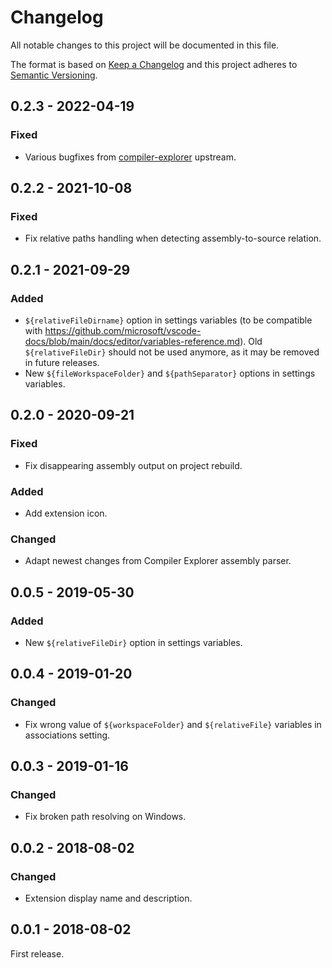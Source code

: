 # Changelog
All notable changes to this project will be documented in this file.

The format is based on [Keep a Changelog](http://keepachangelog.com/en/1.0.0/)
and this project adheres to [Semantic Versioning](http://semver.org/spec/v2.0.0.html).

## 0.2.3 - 2022-04-19
### Fixed
- Various bugfixes from [compiler-explorer] upstream.

## 0.2.2 - 2021-10-08
### Fixed
- Fix relative paths handling when detecting assembly-to-source relation.

## 0.2.1 - 2021-09-29
### Added
- `${relativeFileDirname}` option in settings variables (to be compatible with https://github.com/microsoft/vscode-docs/blob/main/docs/editor/variables-reference.md). Old `${relativeFileDir}` should not be used anymore, as it may be removed in future releases.
- New `${fileWorkspaceFolder}` and `${pathSeparator}` options in settings variables.

## 0.2.0 - 2020-09-21
### Fixed
- Fix disappearing assembly output on project rebuild.

### Added
- Add extension icon.

### Changed
- Adapt newest changes from Compiler Explorer assembly parser.

## 0.0.5 - 2019-05-30
### Added
- New `${relativeFileDir}` option in settings variables.

## 0.0.4 - 2019-01-20
### Changed
- Fix wrong value of `${workspaceFolder}` and `${relativeFile}` variables in
  associations setting.

## 0.0.3 - 2019-01-16
### Changed
- Fix broken path resolving on Windows.

## 0.0.2 - 2018-08-02
### Changed
- Extension display name and description.

## 0.0.1 - 2018-08-02
First release.


[compiler-explorer]: https://github.com/compiler-explorer/compiler-explorer
